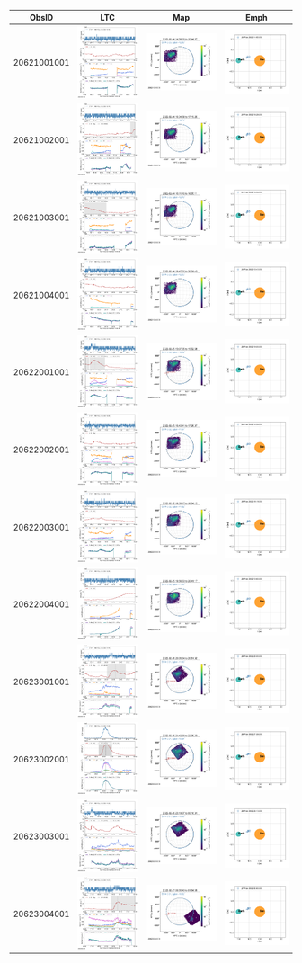 | ObsID  |  LTC |  Map | Emph |
|---|---|---|---|
|20621001001|![](ltc_20220224_1450_20621001001_ngs.png)|![](map_20220224_1450_20621001001_ngs.png)|![](emph_20220224_1450_20621001001_ngs.png)|
|20621002001|![](ltc_20220224_1625_20621002001_ngs.png)|![](map_20220224_1625_20621002001_ngs.png)|![](emph_20220224_1625_20621002001_ngs.png)|
|20621003001|![](ltc_20220224_1805_20621003001_ngs.png)|![](map_20220224_1805_20621003001_ngs.png)|![](emph_20220224_1805_20621003001_ngs.png)|
|20621004001|![](ltc_20220224_1940_20621004001_ngs.png)|![](map_20220224_1940_20621004001_ngs.png)|![](emph_20220224_1940_20621004001_ngs.png)|
|20622001001|![](ltc_20220225_1500_20622001001_ngs.png)|![](map_20220225_1500_20622001001_ngs.png)|![](emph_20220225_1500_20622001001_ngs.png)|
|20622002001|![](ltc_20220225_1635_20622002001_ngs.png)|![](map_20220225_1635_20622002001_ngs.png)|![](emph_20220225_1635_20622002001_ngs.png)|
|20622003001|![](ltc_20220225_1815_20622003001_ngs.png)|![](map_20220225_1815_20622003001_ngs.png)|![](emph_20220225_1815_20622003001_ngs.png)|
|20622004001|![](ltc_20220225_1950_20622004001_ngs.png)|![](map_20220225_1950_20622004001_ngs.png)|![](emph_20220225_1950_20622004001_ngs.png)|
|20623001001|![](ltc_20220226_2000_20623001001_ngs.png)|![](map_20220226_2000_20623001001_ngs.png)|![](emph_20220226_2000_20623001001_ngs.png)|
|20623002001|![](ltc_20220226_2135_20623002001_ngs.png)|![](map_20220226_2135_20623002001_ngs.png)|![](emph_20220226_2135_20623002001_ngs.png)|
|20623003001|![](ltc_20220226_2310_20623003001_ngs.png)|![](map_20220226_2310_20623003001_ngs.png)|![](emph_20220226_2310_20623003001_ngs.png)|
|20623004001|![](ltc_20220227_0050_20623004001_ngs.png)|![](map_20220227_0050_20623004001_ngs.png)|![](emph_20220227_0050_20623004001_ngs.png)|
